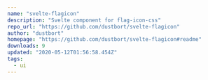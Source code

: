 ```yaml
---
name: "svelte-flagicon"
description: "Svelte component for flag-icon-css"
repo_url: "https://github.com/dustbort/svelte-flagicon"
author: "dustbort"
homepage: "https://github.com/dustbort/svelte-flagicon#readme"
downloads: 9
updated: "2020-05-12T01:56:58.454Z"
tags: 
  - ui
---
```

